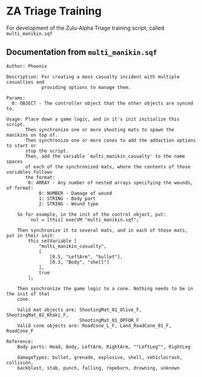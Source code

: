 # ZA Triage Training

For development of the Zulu-Alpha Triage training script, called `multi_manikin.sqf`

## Documentation from `multi_manikin.sqf`

    Author: Phoenix

    Description: For creating a mass casualty incident with multiple casualties and
    		     providing options to manage them.

    Params:
      0: OBJECT - The controller object that the other objects are synced to.

    Usage: Place down a game logic, and in it's init initialize this script.
           Then synchronize one or more shooting mats to spawn the manikins on top of.
    	   Then synchronize one or more cones to add the addaction options to start or
           stop the script.
           Then, add the variable `multi_manikin_casualty' to the name spaces
    	   of each of the synchronized mats, where the contents of those variables follows
    	   the format:
    		0: ARRAY - Any number of nested arrays specifying the wounds, of format:
    			0: NUMBER - Damage of wound
    			1: STRING - Body part
    			2: STRING - Wound type

    	So for example, in the init of the control object, put:
    		`nul = [this] execVM "multi_manikin.sqf";`

    	Then synchronize it to several mats, and in each of those mats, put in their init:
    		this setVariable [
    			"multi_manikin_casualty",
    			[
    				[0.5, "LeftArm", "bullet"],
    				[0.3, "Body", "shell"]
    			],
    			true
    		];

    	Then synchronize the game logic to a cone. Nothing needs to be in the init of that
        cone.

    	Valid mat objects are: ShootingMat_01_Olive_F, ShootingMat_01_Khaki_F,
    	                       ShootingMat_01_OPFOR_F
    	Valid cone objects are: RoadCone_L_F, Land_RoadCone_01_F, RoadCone_F

    Reference:
    	Body parts: Head, Body, LeftArm, RightArm, ""LeftLeg"", RightLeg

    	damageTypes: bullet, grenade, explosive, shell, vehiclecrash, collision,
    	backblast, stab, punch, falling, ropeburn, drowning, unknown
